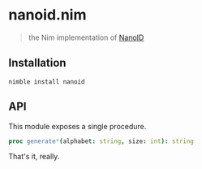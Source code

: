 # nanoid.nim
> the Nim implementation of [NanoID](https://github.com/ai/nanoid)

## Installation
```
nimble install nanoid
```
## API

This module exposes a single procedure.
```Nim
proc generate*(alphabet: string, size: int): string
```

That's it, really.
